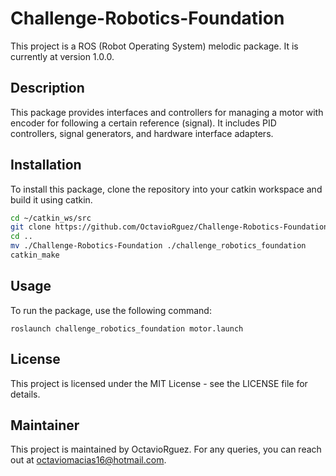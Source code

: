 # Challenge-Robotics-Foundation

This project is a ROS (Robot Operating System) melodic package. It is currently at version 1.0.0.

## Description

This package provides interfaces and controllers for managing a motor with encoder for following a certain reference (signal). It includes PID controllers, signal generators, and hardware interface adapters.

## Installation

To install this package, clone the repository into your catkin workspace and build it using catkin.

```bash
cd ~/catkin_ws/src
git clone https://github.com/OctavioRguez/Challenge-Robotics-Foundation.git
cd ..
mv ./Challenge-Robotics-Foundation ./challenge_robotics_foundation
catkin_make
```

## Usage
To run the package, use the following command:
```
roslaunch challenge_robotics_foundation motor.launch
```

## License
This project is licensed under the MIT License - see the LICENSE file for details.


## Maintainer
This project is maintained by OctavioRguez. For any queries, you can reach out at octaviomacias16@hotmail.com.